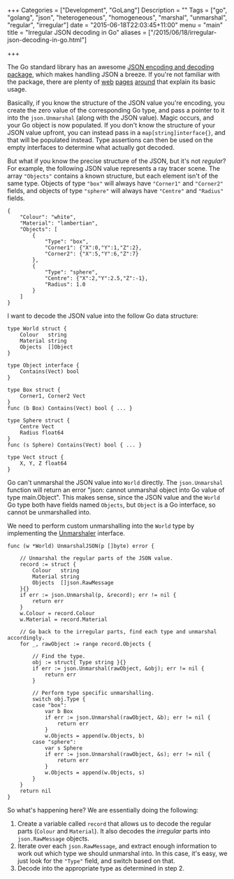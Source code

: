 +++
Categories = ["Development", "GoLang"]
Description = ""
Tags = ["go", "golang", "json", "heterogeneous", "homogeneous", "marshal", "unmarshal", "regular", "irregular"]
date = "2015-06-18T22:03:45+11:00"
menu = "main"
title = "Irregular JSON decoding in Go"
aliases = ["/2015/06/18/irregular-json-decoding-in-go.html"]

+++

The Go standard library has an awesome [JSON encoding and decoding
package](http://golang.org/pkg/encoding/json/), which makes handling JSON a
breeze. If you're not familiar with the package, there are plenty of
[web](http://blog.golang.org/json-and-go) [pages](https://gobyexample.com/json)
[around](https://eager.io/blog/go-and-json/) that explain its basic usage.

Basically, if you know the structure of the JSON value you're encoding, you
create the zero value of the corresponding Go type, and pass a pointer to it
into the `json.Unmarshal` (along with the JSON value). Magic occurs, and your
Go object is now populated. If you don't know the structure of your JSON value
upfront, you can instead pass in a `map[string]interface{}`, and that will be
populated instead. Type assertions can then be used on the empty interfaces to
determine what actually got decoded.

But what if you know the precise structure of the JSON, but it's not _regular_?
For example, the following JSON value represents a ray tracer scene. The array
`"Objects"` contains a known structure, but each element isn't of the same
type. Objects of type `"box"` will always have `"Corner1"` and `"Corner2"`
fields, and objects of type `"sphere"` will always have `"Centre"` and
`"Radius"` fields.

    {
    	"Colour": "white",
    	"Material": "lambertian",
    	"Objects": [
    		{
    			"Type": "box",
    			"Corner1": {"X":0,"Y":1,"Z":2},
    			"Corner2": {"X":5,"Y":6,"Z":7}
    		},
    		{
    			"Type": "sphere",
    			"Centre": {"X":2,"Y":2.5,"Z":-1},
    			"Radius": 1.0
    		}
    	]
    }

I want to decode the JSON value into the follow Go data structure:

    type World struct {
    	Colour   string
    	Material string
    	Objects  []Object
    }
    
    type Object interface {
    	Contains(Vect) bool
    }
    
    type Box struct {
    	Corner1, Corner2 Vect
    }
    func (b Box) Contains(Vect) bool { ... }
    
    type Sphere struct {
    	Centre Vect
    	Radius float64
    }
    func (s Sphere) Contains(Vect) bool { ... }
    
    type Vect struct {
    	X, Y, Z float64
    }

Go can't unmarshal the JSON value into `World` directly. The `json.Unmarshal`
function will return an error "json: cannot unmarshal object into Go value of
type main.Object". This makes sense, since the JSON value and the `World` Go
type both have fields named `Objects`, but `Object` is a Go interface, so
cannot be unmarshalled into.

We need to perform custom unmarshalling into the `World` type by implementing
the [Unmarshaler](http://golang.org/pkg/encoding/json/#Unmarshaler) interface.

    func (w *World) UnmarshalJSON(p []byte) error {
    
    	// Unmarshal the regular parts of the JSON value.
    	record := struct {
    		Colour   string
    		Material string
    		Objects  []json.RawMessage
    	}{}
    	if err := json.Unmarshal(p, &record); err != nil {
    		return err
    	}
    	w.Colour = record.Colour
    	w.Material = record.Material
    
    	// Go back to the irregular parts, find each type and unmarshal accordingly.
    	for _, rawObject := range record.Objects {
    
    		// Find the type.
    		obj := struct{ Type string }{}
    		if err := json.Unmarshal(rawObject, &obj); err != nil {
    			return err
    		}
    
    		// Perform type specific unmarshalling.
    		switch obj.Type {
    		case "box":
    			var b Box
    			if err := json.Unmarshal(rawObject, &b); err != nil {
    				return err
    			}
    			w.Objects = append(w.Objects, b)
    		case "sphere":
    			var s Sphere
    			if err := json.Unmarshal(rawObject, &s); err != nil {
    				return err
    			}
    			w.Objects = append(w.Objects, s)
    		}
    	}
    	return nil
    }

So what's happening here? We are essentially doing the following:

1. Create a variable called `record` that allows us to decode the regular parts
   (`Colour` and `Material`). It also decodes the _irregular_ parts into
`json.RawMessage` objects.
2. Iterate over each `json.RawMessage`, and extract enough information to work
   out which type we should unmarshal into. In this case, it's easy, we just
look for the  `"Type"` field, and switch based on that.
3. Decode into the appropriate type as determined in step 2.
